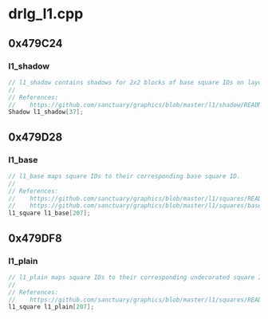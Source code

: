 # drlg_l1.cpp

## 0x479C24

### l1_shadow

```c
// l1_shadow contains shadows for 2x2 blocks of base square IDs on layout 1.
//
// References:
//    https://github.com/sanctuary/graphics/blob/master/l1/shadow/README.md
Shadow l1_shadow[37];
```

## 0x479D28

### l1_base

```c
// l1_base maps square IDs to their corresponding base square ID.
//
// References:
//    https://github.com/sanctuary/graphics/blob/master/l1/squares/README.md
//    https://github.com/sanctuary/graphics/blob/master/l1/squares/base.md
l1_square l1_base[207];
```

## 0x479DF8

### l1_plain

```c
// l1_plain maps square IDs to their corresponding undecorated square ID.
//
// References:
//    https://github.com/sanctuary/graphics/blob/master/l1/squares/README.md
l1_square l1_plain[207];
```
